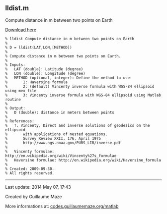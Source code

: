 ## lldist.m ##
Compute distance in m between two points on Earth

[Download here](http://guillaumemaze.googlecode.com/svn/trunk/matlab/codes/geophysic/lldist.m)

```
% lldist Compute distance in m between two points on Earth
%
% D = lldist(LAT,LON,[METHOD])
% 
% Compute distance in m between two points on Earth.
%
% Inputs:
%	LAT (double): Latitude (degree)
%	LON (double): Longitude (degree)
%	METHOD (optional, integer): Define the method to use:
%		1: Haversine formula
%		2: (default) Vincenty inverse formula with WGS-84 ellipsoid using mex file
%		3: Vincenty inverse formula with WGS-84 ellipsoid using Matlab routine
%
% Output:
%	D (double): distance in meters between points
%
% References:
%	T. Vincenty, Direct and inverse solutions of geodesics on the ellipsoid 
%		with applications of nested equations. 
%		Survey Review XXII, 176, April 1975
%		http://www.ngs.noaa.gov/PUBS_LIB/inverse.pdf
%
%	Vincenty formulae:  http://en.wikipedia.org/wiki/Vincenty%27s_formulae
%	Haversine formulae: http://en.wikipedia.org/wiki/Haversine_formula
%
% Created: 2009-09-30.
% All rights reserved.
```

---

Last update: 2014 May 07, 17:43

Created by Guillaume Maze

More informations at: [codes.guillaumemaze.org/matlab](http://codes.guillaumemaze.org/matlab)